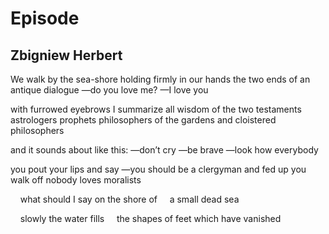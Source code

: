 # Episode
## Zbigniew Herbert
We walk by the sea-shore
holding firmly in our hands
the two ends of an antique dialogue
—do you love me?
—I love you

with furrowed eyebrows
I summarize all wisdom
of the two testaments
astrologers prophets
philosophers of the gardens
and cloistered philosophers

and it sounds about like this:
—don’t cry
—be brave
—look how everybody

you pout your lips and say
—you should be a clergyman
and fed up you walk off
nobody loves moralists

    what should I say on the shore of
    a small dead sea

    slowly the water fills
    the shapes of feet which have vanished